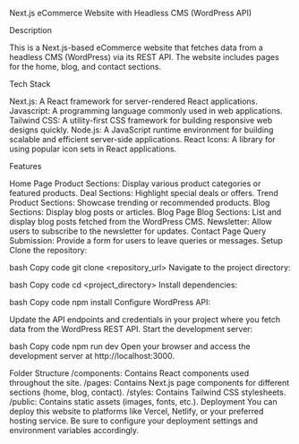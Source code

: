 Next.js eCommerce Website with Headless CMS (WordPress API)

Description

This is a Next.js-based eCommerce website that fetches data from a headless CMS (WordPress) via its REST API. The website includes pages for the home, blog, and contact sections.

Tech Stack

Next.js: A React framework for server-rendered React applications.
Javascript: A programming language commonly used in web applications.
Tailwind CSS: A utility-first CSS framework for building responsive web designs quickly.
Node.js: A JavaScript runtime environment for building scalable and efficient server-side applications.
React Icons: A library for using popular icon sets in React applications.

Features

Home Page
Product Sections: Display various product categories or featured products.
Deal Sections: Highlight special deals or offers.
Trend Product Sections: Showcase trending or recommended products.
Blog Sections: Display blog posts or articles.
Blog Page
Blog Sections: List and display blog posts fetched from the WordPress CMS.
Newsletter: Allow users to subscribe to the newsletter for updates.
Contact Page
Query Submission: Provide a form for users to leave queries or messages.
Setup
Clone the repository:

bash
Copy code
git clone <repository_url>
Navigate to the project directory:

bash
Copy code
cd <project_directory>
Install dependencies:

bash
Copy code
npm install
Configure WordPress API:

Update the API endpoints and credentials in your project where you fetch data from the WordPress REST API.
Start the development server:

bash
Copy code
npm run dev
Open your browser and access the development server at http://localhost:3000.

Folder Structure
/components: Contains React components used throughout the site.
/pages: Contains Next.js page components for different sections (home, blog, contact).
/styles: Contains Tailwind CSS stylesheets.
/public: Contains static assets (images, fonts, etc.).
Deployment
You can deploy this website to platforms like Vercel, Netlify, or your preferred hosting service. Be sure to configure your deployment settings and environment variables accordingly.
